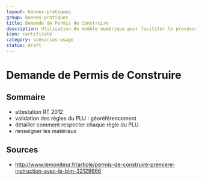 ```yaml
---
layout: bonnes-pratiques
group: bonnes-pratiques
title: Demande de Permis de Construire
description: Utilisation du modèle numérique pour faciliter le processus d'instruction du PC.
icon: certificate
category: scenarios-usage
status: draft
---
```


# Demande de Permis de Construire

## Sommaire

* attestation RT 2012
* validation des règles du PLU : géoréférencement
* détailler comment respecter chaque règle du PLU
* renseigner les matériaux

## Sources

* http://www.lemoniteur.fr/article/permis-de-construire-premiere-instruction-avec-le-bim-32129666
